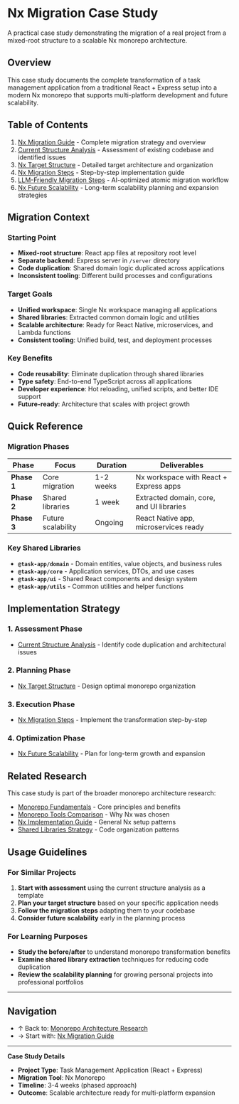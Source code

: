 # Nx Migration Case Study

A practical case study demonstrating the migration of a real project from a mixed-root structure to a scalable Nx monorepo architecture.

## Overview

This case study documents the complete transformation of a task management application from a traditional React + Express setup into a modern Nx monorepo that supports multi-platform development and future scalability.

## Table of Contents

1. [Nx Migration Guide](./nx-migration-guide.md) - Complete migration strategy and overview
2. [Current Structure Analysis](./current-structure-analysis.md) - Assessment of existing codebase and identified issues
3. [Nx Target Structure](./nx-target-structure.md) - Detailed target architecture and organization
4. [Nx Migration Steps](./nx-migration-steps.md) - Step-by-step implementation guide
5. [LLM-Friendly Migration Steps](./llm-friendly-migration-steps.md) - AI-optimized atomic migration workflow
6. [Nx Future Scalability](./nx-future-scalability.md) - Long-term scalability planning and expansion strategies

## Migration Context

### Starting Point
- **Mixed-root structure**: React app files at repository root level
- **Separate backend**: Express server in `/server` directory
- **Code duplication**: Shared domain logic duplicated across applications
- **Inconsistent tooling**: Different build processes and configurations

### Target Goals
- **Unified workspace**: Single Nx workspace managing all applications
- **Shared libraries**: Extracted common domain logic and utilities
- **Scalable architecture**: Ready for React Native, microservices, and Lambda functions
- **Consistent tooling**: Unified build, test, and deployment processes

### Key Benefits
- **Code reusability**: Eliminate duplication through shared libraries
- **Type safety**: End-to-end TypeScript across all applications
- **Developer experience**: Hot reloading, unified scripts, and better IDE support
- **Future-ready**: Architecture that scales with project growth

## Quick Reference

### Migration Phases

| Phase | Focus | Duration | Deliverables |
|-------|-------|----------|--------------|
| **Phase 1** | Core migration | 1-2 weeks | Nx workspace with React + Express apps |
| **Phase 2** | Shared libraries | 1 week | Extracted domain, core, and UI libraries |
| **Phase 3** | Future scalability | Ongoing | React Native app, microservices ready |

### Key Shared Libraries

- **`@task-app/domain`** - Domain entities, value objects, and business rules
- **`@task-app/core`** - Application services, DTOs, and use cases
- **`@task-app/ui`** - Shared React components and design system
- **`@task-app/utils`** - Common utilities and helper functions

## Implementation Strategy

### 1. Assessment Phase
- [Current Structure Analysis](./current-structure-analysis.md) - Identify code duplication and architectural issues

### 2. Planning Phase
- [Nx Target Structure](./nx-target-structure.md) - Design optimal monorepo organization

### 3. Execution Phase
- [Nx Migration Steps](./nx-migration-steps.md) - Implement the transformation step-by-step

### 4. Optimization Phase
- [Nx Future Scalability](./nx-future-scalability.md) - Plan for long-term growth and expansion

## Related Research

This case study is part of the broader monorepo architecture research:

- [Monorepo Fundamentals](../monorepo-fundamentals.md) - Core principles and benefits
- [Monorepo Tools Comparison](../monorepo-tools-comparison.md) - Why Nx was chosen
- [Nx Implementation Guide](../nx-implementation-guide.md) - General Nx setup patterns
- [Shared Libraries Strategy](../shared-libraries-strategy.md) - Code organization patterns

## Usage Guidelines

### For Similar Projects
1. **Start with assessment** using the current structure analysis as a template
2. **Plan your target structure** based on your specific application needs
3. **Follow the migration steps** adapting them to your codebase
4. **Consider future scalability** early in the planning process

### For Learning Purposes
- **Study the before/after** to understand monorepo transformation benefits
- **Examine shared library extraction** techniques for reducing code duplication
- **Review the scalability planning** for growing personal projects into professional portfolios

---

## Navigation

- ↑ Back to: [Monorepo Architecture Research](../README.md)
- → Start with: [Nx Migration Guide](./nx-migration-guide.md)

---

**Case Study Details**
- **Project Type**: Task Management Application (React + Express)
- **Migration Tool**: Nx Monorepo
- **Timeline**: 3-4 weeks (phased approach)
- **Outcome**: Scalable architecture ready for multi-platform expansion
